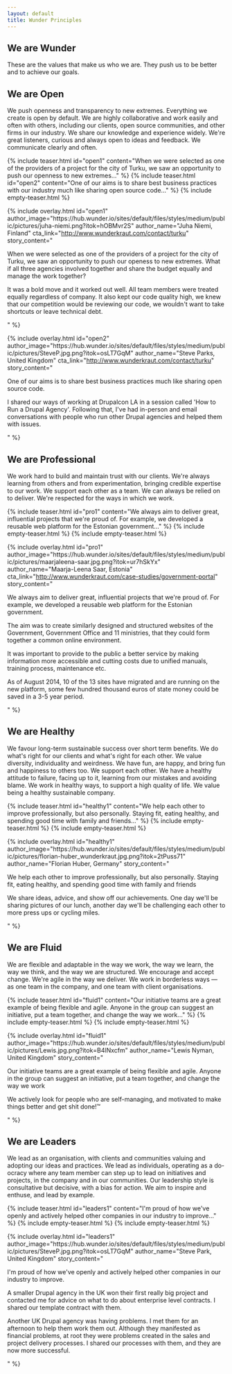 ```yaml
---
layout: default
title: Wunder Principles
---
```


## We are Wunder

These are the values that make us who we are. They push us to be better and to achieve our goals.

## We are Open

We push openness and transparency to new extremes. Everything we create is open by default. We are highly collaborative and work easily and often with others, including our clients, open source communities, and other firms in our industry. We share our knowledge and experience widely. We're great listeners, curious and always open to ideas and feedback. We communicate clearly and often.

<div class="story-teaser__container">

  {% include teaser.html id="open1" content="When we were selected as one of the providers of a project for the city of Turku, we saw an opportunity to push our openness to new extremes…" %}
  {% include teaser.html id="open2" content="One of our aims is to share best business practices with our industry much like sharing open source code…" %}
  {% include empty-teaser.html %}

</div>

{% include overlay.html id="open1" author_image="https:\/\/hub.wunder.io\/sites\/default\/files\/styles\/medium\/public\/pictures\/juha-niemi.png?itok=hOBMvr2S" author_name="Juha Niemi, Finland" cta_link="http://www.wunderkraut.com/contact/turku" story_content="<p>When we were selected as one of the providers of a project for the city of Turku, we saw an opportunity to push our openess to new extremes. What if all three agencies involved together and share the budget equally and manage the work together?</p><p>It was a bold move and it worked out well. All team members were treated equally regardless of company. It also kept our code quality high, we knew that our competition would be reviewing our code, we wouldn't want to take shortcuts or leave technical debt.</p>" %}

{% include overlay.html id="open2" author_image="https:\/\/hub.wunder.io\/sites\/default\/files\/styles\/medium\/public\/pictures\/SteveP.jpg.png?itok=osLT7GqM" author_name="Steve Parks, United Kingdom" cta_link="http://www.wunderkraut.com/contact/turku" story_content="<p>One of our aims is to share best business practices much like sharing open source code.</p><p>I shared our ways of working at Drupalcon LA in a session called 'How to Run a Drupal Agency'. Following that, I've had in-person and email conversations with people who run other Drupal agencies and helped them with issues.</p>" %}

## We are Professional

We work hard to build and maintain trust with our clients. We're always learning from others and from experimentation, bringing credible expertise to our work. We support each other as a team. We can always be relied on to deliver. We're respected for the ways in which we work.

<div class="story-teaser__container">
  {% include teaser.html id="pro1" content="We always aim to deliver great, influential projects that we're proud of. For example, we developed a reusable web platform for the Estonian government…" %}
  {% include empty-teaser.html %}
  {% include empty-teaser.html %}
</div>

{% include overlay.html id="pro1" author_image="https:\/\/hub.wunder.io\/sites\/default\/files\/styles\/medium\/public\/pictures\/maarjaleena-saar.jpg.png?itok=ur7hSkYx" author_name="Maarja-Leena Saar, Estonia" cta_link="http://www.wunderkraut.com/case-studies/government-portal" story_content="<p>We always aim to deliver great, influential projects that we're proud of. For example, we developed a reusable web platform for the Estonian government.</p><p>The aim was to create similarly designed and structured websites of the Government, Government Office and 11 ministries, that they could form together a common online environment.</p><p>It was important to provide to the public a better service by making information more accessible and cutting costs due to unified manuals, training process, maintenance etc.</p><p>As of August 2014, 10 of the 13 sites have migrated and are running on the new platform, some few hundred thousand euros of state money could be saved in a 3-5 year period.</p>" %}

## We are Healthy

We favour long-term sustainable success over short term benefits. We do what's right for our clients and what's right for each other. We value diversity, individuality and weirdness. We have fun, are happy, and bring fun and happiness to others too. We support each other. We have a healthy attitude to failure, facing up to it, learning from our mistakes and avoiding blame. We work in healthy ways, to support a high quality of life. We value being a healthy sustainable company.

<div class="story-teaser__container">
  {% include teaser.html id="healthy1" content="We help each other to improve professionally, but also personally. Staying fit, eating healthy, and spending good time with family and friends…" %}
  {% include empty-teaser.html %}
  {% include empty-teaser.html %}

  {% include overlay.html id="healthy1" author_image="https:\/\/hub.wunder.io\/sites\/default\/files\/styles\/medium\/public\/pictures\/florian-huber_wunderkraut.jpg.png?itok=2tPuss71" author_name="Florian Huber, Germany" story_content="<p>We help each other to improve professionally, but also personally. Staying fit, eating healthy, and spending good time with family and friends</p><p>We share ideas, advice, and show off our achievements. One day we'll be sharing pictures of our lunch, another day we'll be challenging each other to more press ups or cycling miles.</p>" %}

</div>

## We are Fluid

We are flexible and adaptable in the way we work, the way we learn, the way we think, and the way we are structured. We encourage and accept change. We're agile in the way we deliver. We work in borderless ways — as one team in the company, and one team with client organisations.

<div class="story-teaser__container">
  {% include teaser.html id="fluid1" content="Our initiative teams are a great example of being flexible and agile. Anyone in the group can suggest an initiative, put a team together, and change the way we work…" %}
  {% include empty-teaser.html %}
  {% include empty-teaser.html %}

  {% include overlay.html id="fluid1" author_image="https:\/\/hub.wunder.io\/sites\/default\/files\/styles\/medium\/public\/pictures\/Lewis.jpg.png?itok=B4lNxcfm" author_name="Lewis Nyman, United Kingdom" story_content="<p>Our initiative teams are a great example of being flexible and agile. Anyone in the group can suggest an initiative, put a team together, and change the way we work</p><p>We actively look for people who are self-managing, and motivated to make things better and get shit done!™</p><p></p>" %}
</div>

## We are Leaders

We lead as an organisation, with clients and communities valuing and adopting our ideas and practices. We lead as individuals, operating as a do-ocracy where any team member can step up to lead on initiatives and projects, in the company and in our communities. Our leadership style is consultative but decisive, with a bias for action. We aim to inspire and enthuse, and lead by example.

<div class="story-teaser__container">
  {% include teaser.html id="leaders1" content="I'm proud of how we've openly and actively helped other companies in our industry to improve…" %}
  {% include empty-teaser.html %}
  {% include empty-teaser.html %}

  {% include overlay.html id="leaders1" author_image="https:\/\/hub.wunder.io\/sites\/default\/files\/styles\/medium\/public\/pictures\/SteveP.jpg.png?itok=osLT7GqM" author_name="Steve Park, United Kingdom" story_content="<p>I'm proud of how we've openly and actively helped other companies in our industry to improve.</p><p>A smaller Drupal agency in the UK won their first really big project and contacted me for advice on what to do about enterprise level contracts. I shared our template contract with them.</p><p>Another UK Drupal agency was having problems. I met them for an afternoon to help them work them out. Although they manifested as financial problems, at root they were problems created in the sales and project delivery processes. I shared our processes with them, and they are now more successful.</p>" %}
</div>
